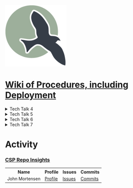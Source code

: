 <img src="static/assets/ncs_logo.png" width="200" height="200" alt="">

# <a href="https://github.com/nighthawkcoders/nighthawk_csp/wiki" target="_blank">Wiki of Procedures, including Deployment</a>

<details>
  <summary>Tech Talk 4</summary>
    {% include TT4.md %}
</details>

<details>
  <summary>Tech Talk 5</summary>
In progress
</details>

<details>
  <summary>Tech Talk 6</summary>
In progress
</details>

<details>
  <summary>Tech Talk 7</summary>
In progress
</details>


# Activity
### <a href="https://github.com/nighthawkcoders/nighthawk_csp/graphs/contributors" target="_blank">CSP Repo Insights</a>

<table>
  <tr>
    <th>Name</th>
    <th>Profile</th>
    <th>Issues</th>
    <th>Commits</th>
  </tr>
  <tr>
    <td>John Mortensen</td>
    <td><a href="https://github.com/jm1021" target="_blank">Profile</a></td>
    <td><a href="https://github.com/nighthawkcoders/nighthawk_csp/issues?q=assignee%3Ajm1021" target="_blank">Issues</a></td>
    <td><a href="https://github.com/nighthawkcoders/nighthawk_csp/commits?author=jm1021" target="_blank">Commits</a></td>
  </tr>
</table>



